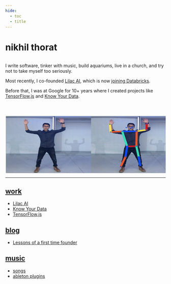 ```yaml
---
hide:
  - toc
  - title
---
```


<style>
/** Hide the title without messing up scroll title */
.md-typeset h1:first-of-type {
  position: absolute;
  left: -999px;
}
.top-content {
  flex-direction: row;
  display: flex;
  gap: 40px;
}
/* On mobile, the image is on the bottom */
@media (max-width: 76.234375em) {
  .top-content {
    flex-direction: column;
  }
}
</style>

# nikhil thorat

<div class="top-content">
  <div>
  <p>
    I write software, tinker with music, build aquariums, live in a church, and try not to take myself too seriously.
  </p>

  <p>
    Most recently, I co-founded <a href="https://www.lilacml.com/">Lilac AI</a>, which is now <a href="https://www.databricks.com/blog/lilac-joins-databricks-simplify-unstructured-data-evaluation-generative-ai">joining Databricks</a>.
  </p>

  <p>
    Before that, I was at Google for 10+ years where I created projects like <a href="https://www.tensorflow.org/js">TensorFlow.js</a> and <a href="https://knowyourdata.withgoogle.com/">Know Your Data</a>.
  </p>
  </div>
  <img src="assets/main_image.gif" style="height: 180px"/>
</div>


<hr>

## [work](work/work.md)
- [Lilac AI](https://www.lilacml.com/)
- [Know Your Data](https://knowyourdata.withgoogle.com/)
- [TensorFlow.js](https://www.tensorflow.org/js)

## [blog](blog/index.md)
- [Lessons of a first time founder](./blog/lessons-of-a-first-time-founder.md)

## [music](music/index.md)
- [songs](./music/index.md#bringmeanimals)
- [ableton plugins](./music/index.md#ableton-plugins)

